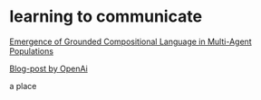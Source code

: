 # learning to communicate
[Emergence of Grounded Compositional Language in Multi-Agent Populations](https://arxiv.org/abs/1703.04908)

[Blog-post by OpenAi](https://blog.openai.com/learning-to-communicate/)

a place
